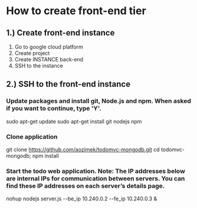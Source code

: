 # How to create front-end tier

## 1.) Create front-end instance

1. Go to google cloud platform
2. Create project
3. Create INSTANCE back-end
4. SSH to the instance

## 2.) SSH to the front-end instance

### Update packages and install git, Node.js and npm. When asked if you want to continue, type 'Y'.

sudo apt-get update
sudo apt-get install git nodejs npm

### Clone application

git clone https://github.com/aozimek/todomvc-mongodb.git
cd todomvc-mongodb; npm install

### Start the todo web application. Note: The IP addresses below are internal IPs for communication between servers. You can find these IP addresses on each server’s details page.

nohup nodejs server.js --be_ip 10.240.0.2 --fe_ip 10.240.0.3 &

